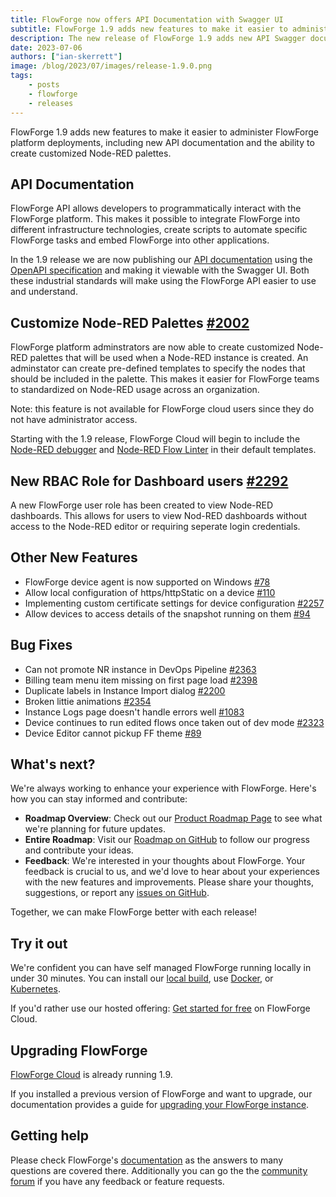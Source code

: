 ```yaml
---
title: FlowForge now offers API Documentation with Swagger UI
subtitle: FlowForge 1.9 adds new features to make it easier to administer FlowForge
description: The new release of FlowForge 1.9 adds new API Swagger documentation and the ability to customize Node-RED pallettes.
date: 2023-07-06 
authors: ["ian-skerrett"]
image: /blog/2023/07/images/release-1.9.0.png
tags:
    - posts
    - flowforge
    - releases
---
```


FlowForge 1.9 adds new features to make it easier to administer FlowForge platform deployments, including new API documentation and the ability to create customized Node-RED palettes.

<!--more-->

## API Documentation
FlowForge API allows developers to programmatically interact with the FlowForge platform. This makes it possible to integrate FlowForge into different infrastructure technologies, create scripts to automate specific FlowForge tasks and embed FlowForge into other applications.

In the 1.9 release we are now publishing our [API documentation](https://flowforge.com/docs/api/) using the [OpenAPI specification](https://swagger.io/specification/) and making it viewable with the Swagger UI. Both these industrial standards will make using the FlowForge API easier to use and understand.


## Customize Node-RED Palettes  [#2002](https://github.com/flowforge/flowforge/issues/2002)

FlowForge platform adminstrators are now able to create customized Node-RED palettes that will be used when a Node-RED instance is created. An adminstator can create pre-defined templates to specify the nodes that should be included in the palette. This makes it easier for FlowForge teams to standardized on Node-RED usage across an organization.

Note: this feature is not available for FlowForge cloud users since they do not have administrator access.

Starting with the 1.9 release, FlowForge Cloud will begin to include the [Node-RED debugger](https://flows.nodered.org/node/node-red-debugger) and [Node-RED Flow Linter](https://github.com/node-red/nrlint) in their default templates. 


## New RBAC Role for Dashboard users [#2292](https://github.com/flowforge/flowforge/issues/1924)
A new FlowForge user role has been created to view Node-RED dashboards. This allows for users to view Nod-RED dashboards without access to the Node-RED editor or requiring seperate login credentials.

## Other New Features

- FlowForge device agent is now supported on Windows [#78](https://github.com/flowforge/flowforge-device-agent/issues/78)
- Allow local configuration of https/httpStatic on a device [#110](https://github.com/flowforge/flowforge-device-agent/issues/110)
- Implementing custom certificate settings for device configuration [#2257](https://github.com/flowforge/flowforge/issues/2257)
- Allow devices to access details of the snapshot running on them [#94](https://github.com/flowforge/flowforge-device-agent/issues/94)


## Bug Fixes

- Can not promote NR instance in DevOps Pipeline  [#2363](https://github.com/flowforge/flowforge/issues/2363)
- Billing team menu item missing on first page load [#2398](https://github.com/flowforge/flowforge/issues/2398)
- Duplicate labels in Instance Import dialog [#2200](https://github.com/flowforge/flowforge/issues/2200)
- Broken littie animations [#2354](https://github.com/flowforge/flowforge/issues/2354)
- Instance Logs page doesn't handle errors well [#1083](https://github.com/flowforge/flowforge/issues/1083)
- Device continues to run edited flows once taken out of dev mode [#2323](https://github.com/flowforge/flowforge/issues/2323)
- Device Editor cannot pickup FF theme [#89](https://github.com/flowforge/flowforge-device-agent/issues/89)

## What's next?

We're always working to enhance your experience with FlowForge. Here's how you can stay informed and contribute:

- **Roadmap Overview**: Check out our [Product Roadmap Page](https://flowforge.com/product/roadmap/) to see what we're planning for future updates.
- **Entire Roadmap**: Visit our [Roadmap on GitHub](https://github.com/orgs/flowforge/projects/5) to follow our progress and contribute your ideas.
- **Feedback**: We're interested in your thoughts about FlowForge. Your feedback is crucial to us, and we'd love to hear about your experiences with the new features and improvements. Please share your thoughts, suggestions, or report any [issues on GitHub](https://github.com/flowforge/flowforge/issues/new/choose). 

Together, we can make FlowForge better with each release!

## Try it out

We're confident you can have self managed FlowForge running locally in under 30 minutes.
You can install our [local build](https://flowforge.com/docs/install/local/), use [Docker](https://flowforge.com/docs/install/docker/), or [Kubernetes](https://flowforge.com/docs/install/kubernetes/).

If you'd rather use our hosted offering: [Get started for free](https://app.flowforge.com/account/create) on FlowForge Cloud.

## Upgrading FlowForge

[FlowForge Cloud](https://app.flowforge.com) is already running 1.9.

If you installed a previous version of FlowForge and want to upgrade, our documentation provides a
guide for [upgrading your FlowForge instance](https://flowforge.com/docs/upgrade/).

## Getting help

Please check FlowForge's [documentation](https://flowforge.com/docs/) as the answers to many questions are covered there. Additionally you can go the the [community forum](https://community.flowforge.com) if you have
any feedback or feature requests.
